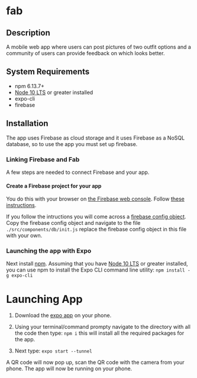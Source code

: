 # fab

## Description
A mobile web app where users can post pictures of two outfit options and a community of users can provide feedback on which looks better.

## System Requirements
- npm 6.13.7+ 
- [Node 10 LTS](https://nodejs.org/en/download/) or greater installed
- expo-cli 
- firebase 

## Installation
The app uses Firebase as cloud storage and it uses Firebase as a NoSQL database, so to use the app you must set up firebase. 

### Linking Firebase and Fab
A few steps are needed to connect Firebase and your app.

#### Create a Firebase project for your app
You do this with your browser on [the Firebase web console](https://console.firebase.google.com/). Follow [these instructions](https://firebase.google.com/docs/web/setup).

If you follow the intructions you will come across a [firebase config object](https://support.google.com/firebase/answer/7015592). Copy the firebase config object and navigate to the  file `./src/components/db/init.js` replace the firebase config object in this file with your own. 


### Launching the app with Expo
Next install [npm](https://www.npmjs.com/get-npm). Assuming that you have [Node 10 LTS](https://nodejs.org/en/download/) or greater installed, you can use npm to install the Expo CLI command line utility:
`npm install -g expo-cli` 

# Launching App
1. Download the [expo app](https://expo.io/tools) on your phone. 

2. Using your terminal/command prompty navigate to the directory with all the code then type:
`npm i` 
this will install all the required  packages for the app. <br>
2. Next type: 
`expo start --tunnel`

A QR code will now pop up, scan the QR code with the camera from your phone. The app will now be running on your phone. 

